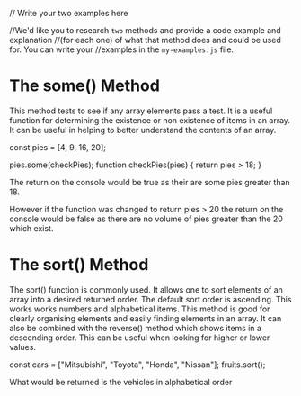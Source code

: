 // Write your two examples here

//We'd like you to research `two` methods and provide a code example and explanation 
//(for each one) of what that method does and could be used for. You can write your 
//examples in the `my-examples.js` file.

<h1>The some() Method</h1>

<p>This method tests to see if any array elements pass a test. It is a
    useful function for determining the existence or non existence of items in an array. It can be useful in helping to better understand the contents of an array.  
</p>

<p>
const pies = [4, 9, 16, 20];

pies.some(checkPies);
function checkPies(pies) {
  return pies > 18;
}
</p>

<p>The return on the console would be true as their are some pies greater than 18.</p>
<p>However if the function was changed to return pies > 20 the return on the console would be
    false as there are no volume of pies greater than the 20 which exist. 
</p>

<h1>The sort() Method</h1>

<p>The sort() function is commonly used. It allows one to sort elements of an array into a desired returned order. The default sort order is ascending. This works works numbers and alphabetical items. This method is good for clearly organising elements and easily finding elements in an array. It can also be combined with the reverse() method which shows items in a descending order. This can be useful when looking for higher or lower values. 

<p>
const cars = ["Mitsubishi", "Toyota", "Honda", "Nissan"];
fruits.sort();
</p>

<p>What would be returned is the vehicles in alphabetical order</p>